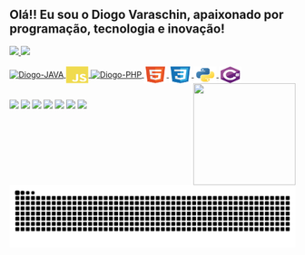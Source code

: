 ## Olá!! Eu sou o Diogo Varaschin, apaixonado por programação, tecnologia e inovação!
<div>
  <a href="https://github.com/diogoww">
  <img height="180em" src="https://github-readme-stats.vercel.app/api?username=diogoww&show_icons=true&theme=dracula" />
  <img height="180em" src="https://github-readme-stats.vercel.app/api/top-langs/?username=diogoww&layout=compact&langs_count=8&theme=dracula" />
</div>

<div style="display: inline_block"><br>
  <img align="center" alt="Diogo-JAVA" height="30" width="40" src="https://cdn.jsdelivr.net/gh/devicons/devicon@latest/icons/java/java-original.svg">
  <img align="center" alt="Diogo-JS" height="30" width="40" src="https://raw.githubusercontent.com/devicons/devicon/master/icons/javascript/javascript-plain.svg">
  <img align="center" alt="Diogo-PHP" height="30" width="40" src="https://cdn.jsdelivr.net/gh/devicons/devicon@latest/icons/php/php-original.svg">  
  <img align="center" alt="Rafa-HTML" height="30" width="40" src="https://raw.githubusercontent.com/devicons/devicon/master/icons/html5/html5-original.svg">
  <img align="center" alt="Rafa-CSS" height="30" width="40" src="https://raw.githubusercontent.com/devicons/devicon/master/icons/css3/css3-original.svg">
  <img align="center" alt="Rafa-Python" height="30" width="40" src="https://raw.githubusercontent.com/devicons/devicon/master/icons/python/python-original.svg">
  <img align="center" alt="Rafa-Csharp" height="30" width="40" src="https://raw.githubusercontent.com/devicons/devicon/master/icons/csharp/csharp-original.svg">
  <img align="right" width="180em" height="180em" src="https://64.media.tumblr.com/ab12698fc5cd6d3f02b510e2f56c451e/tumblr_pza47t6JSC1s26zs1o1_1280.gifv">
</div>
  
  ##
 
<div> 
  <a href="https://www.instagram.com/diogojvo/" target="_blank"><img src="https://img.shields.io/badge/-Instagram-%23E4405F?style=for-the-badge&logo=instagram&logoColor=white" target="_blank"></a>
 	<a href="https://www.twitch.tv/diogovaraschin" target="_blank"><img src="https://img.shields.io/badge/Twitch-9146FF?style=for-the-badge&logo=twitch&logoColor=white" target="_blank"></a>
 <a href="https://discord.com/users/diogow" target="_blank"><img src="https://img.shields.io/badge/Discord-7289DA?style=for-the-badge&logo=discord&logoColor=white" target="_blank"></a> 
  <a href = "mailto:diogovaraschin@outlook.com"><img src="https://img.shields.io/badge/Microsoft_Outlook-0078D4?style=for-the-badge&logo=microsoft-outlook&logoColor=white" target="_blank"></a>
  <a href="https://www.linkedin.com/in/diogo-varaschin/" target="_blank"><img src="https://img.shields.io/badge/-LinkedIn-%230077B5?style=for-the-badge&logo=linkedin&logoColor=white" target="_blank"></a> 
  <a href="https://open.spotify.com/user/didico14?si=17d425262c0e4463" target="_blank"><img src="https://img.shields.io/badge/Spotify-1ED760?style=for-the-badge&logo=spotify&logoColor=white" target="_blank"></a>
  <a href="https://www.last.fm/user/diogovaraschin" target="_blank"><img src="https://img.shields.io/badge/last.fm-D51007?style=for-the-badge&logo=last.fm&logoColor=white" target="_blank"></a>
</div>

<picture>
  <source media="(prefers-color-scheme: dark)" srcset="https://raw.githubusercontent.com/diogoww/diogoww/output/github-contribution-grid-snake-dark.svg">
  <source media="(prefers-color-scheme: light)" srcset="https://raw.githubusercontent.com/diogoww/diogoww/output/github-contribution-grid-snake.svg">
  <img alt="github contribution grid snake animation" src="https://raw.githubusercontent.com/diogoww/diogoww/output/github-contribution-grid-snake.svg">
</picture>
